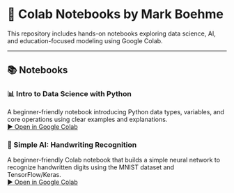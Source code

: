 # 🧠 Colab Notebooks by Mark Boehme

This repository includes hands-on notebooks exploring data science, AI, and education-focused modeling using Google Colab.

---

## 📚 Notebooks

### 📊 Intro to Data Science with Python  
A beginner-friendly notebook introducing Python data types, variables, and core operations using clear examples and explanations.  
[▶️ Open in Google Colab](https://colab.research.google.com/drive/143UCTp62wkRyktRMcgsZsqP3jEKgn8zj?usp=sharing)

### 🤖 Simple AI: Handwriting Recognition  
A beginner-friendly Colab notebook that builds a simple neural network to recognize handwritten digits using the MNIST dataset and TensorFlow/Keras.  
[▶️ Open in Google Colab](https://colab.research.google.com/drive/1OvOF6dwtP-p5cIO7Kx3o485cTlpV8dwm)
